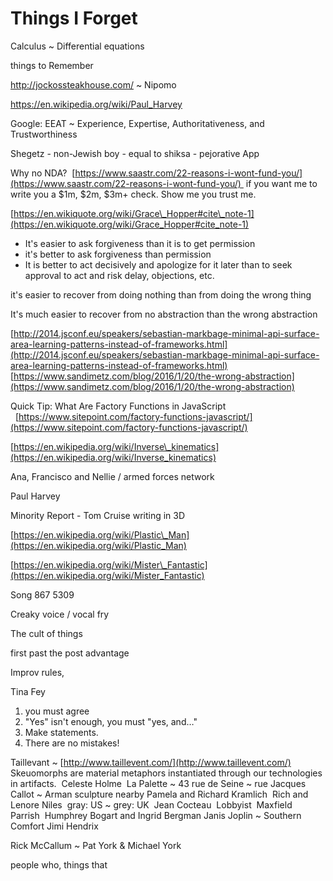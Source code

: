 # Things I Forget

Calculus ~ Differential equations

things to Remember

http://jockossteakhouse.com/ ~ Nipomo

https://en.wikipedia.org/wiki/Paul_Harvey

Google: EEAT ~ Experience, Expertise, Authoritativeness, and Trustworthiness

Shegetz - non-Jewish boy - equal to shiksa - pejorative App

Why no NDA? 
[https://www.saastr.com/22-reasons-i-wont-fund-you/](https://www.saastr.com/22-reasons-i-wont-fund-you/) 
if you want me to write you a $1m, $2m, $3m+ check. Show me you trust me.

[https://en.wikiquote.org/wiki/Grace\_Hopper#cite\_note-1](https://en.wikiquote.org/wiki/Grace_Hopper#cite_note-1)

* It's easier to ask forgiveness than it is to get permission
* it's better to ask forgiveness than permission
* It is better to act decisively and apologize for it later than to seek approval to act and risk delay, objections, etc.

it's easier to recover from doing nothing than from doing the wrong thing

It's much easier to recover from no abstraction than the wrong abstraction

[http://2014.jsconf.eu/speakers/sebastian-markbage-minimal-api-surface-area-learning-patterns-instead-of-frameworks.html](http://2014.jsconf.eu/speakers/sebastian-markbage-minimal-api-surface-area-learning-patterns-instead-of-frameworks.html)
[https://www.sandimetz.com/blog/2016/1/20/the-wrong-abstraction](https://www.sandimetz.com/blog/2016/1/20/the-wrong-abstraction)

Quick Tip: What Are Factory Functions in JavaScript   [https://www.sitepoint.com/factory-functions-javascript/](https://www.sitepoint.com/factory-functions-javascript/)

[https://en.wikipedia.org/wiki/Inverse\_kinematics](https://en.wikipedia.org/wiki/Inverse_kinematics)

Ana, Francisco and Nellie / armed forces network

Paul Harvey

Minority Report - Tom Cruise writing in 3D

[https://en.wikipedia.org/wiki/Plastic\_Man](https://en.wikipedia.org/wiki/Plastic_Man)

[https://en.wikipedia.org/wiki/Mister\_Fantastic](https://en.wikipedia.org/wiki/Mister_Fantastic)

Song 867 5309

Creaky voice / vocal fry

The cult of things

first past the post advantage

Improv rules,

Tina Fey

1. you must agree
2. "Yes" isn't enough, you must "yes, and…"
3. Make statements.
4. There are no mistakes!

Taillevant ~ [http://www.taillevent.com/](http://www.taillevent.com/)
Skeuomorphs are material metaphors instantiated through our technologies in artifacts. 
Celeste Holme 
La Palette ~ 43 rue de Seine ~ rue Jacques Callot ~ Arman sculpture nearby
Pamela and Richard Kramlich 
Rich and Lenore Niles 
gray: US ~ grey: UK 
Jean Cocteau 
Lobbyist 
Maxfield Parrish 
Humphrey Bogart and Ingrid Bergman
Janis Joplin ~ Southern Comfort
Jimi Hendrix

Rick McCallum ~ Pat York & Michael York

people who, things that